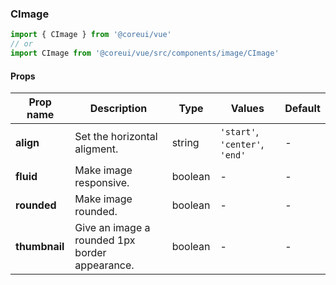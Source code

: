 ### CImage

```jsx
import { CImage } from '@coreui/vue'
// or
import CImage from '@coreui/vue/src/components/image/CImage'
```

#### Props

| Prop name     | Description                                    | Type    | Values                         | Default |
| ------------- | ---------------------------------------------- | ------- | ------------------------------ | ------- |
| **align**     | Set the horizontal aligment.                   | string  | `'start'`, `'center'`, `'end'` | -       |
| **fluid**     | Make image responsive.                         | boolean | -                              | -       |
| **rounded**   | Make image rounded.                            | boolean | -                              | -       |
| **thumbnail** | Give an image a rounded 1px border appearance. | boolean | -                              | -       |
